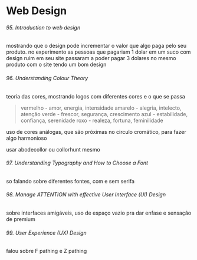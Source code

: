 # Web Design
###### 95. Introduction to web design
mostrando que o design pode incrementar o valor que algo paga pelo seu produto.
no experimento as pessoas que pagariam 1 dolar em um suco com design ruim em seu site passaram a poder pagar 3 dolares no mesmo produto com o site tendo um bom design
###### 96. Understanding Colour Theory
teoria das cores, mostrando logos com diferentes cores e o que se passa

>vermelho - amor, energia, intensidade
>amarelo - alegria, intelecto, atenção
>verde - frescor, segurança, crescimento
>azul - estabilidade, confiança, serenidade
>roxo - realeza, fortuna, feminilidade

uso de cores análogas, que são próximas no circulo cromático, para fazer algo harmonioso

usar abodecollor ou collorhunt mesmo
###### 97. Understanding Typography and How to Choose a Font
so falando sobre diferentes fontes, com e sem serifa
###### 98. Manage ATTENTION with effective User Interface (UI) Design
sobre interfaces amigáveis, uso de espaço vazio pra dar enfase e sensação de premium
###### 99. User Experience (UX) Design
falou sobre F pathing e Z pathing

